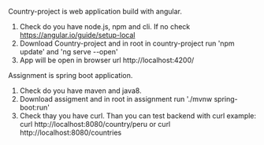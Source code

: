 Country-project is web application build with angular.
1. Check do you have node.js, npm and cli. If no check https://angular.io/guide/setup-local
2. Download Country-project and in root in country-project run 'npm update' and 'ng serve --open'
3. App will be open in browser url http://localhost:4200/

Assignment is spring boot application.
1. Check do you have maven and java8.
2. Download assigment and in root in assignment run './mvnw spring-boot:run'
3. Check thay you have curl. Than you can test backend with curl example: curl http://localhost:8080/country/peru or curl http://localhost:8080/countries
